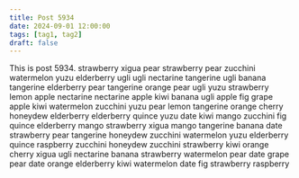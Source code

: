 ```yaml
---
title: Post 5934
date: 2024-09-01 12:00:00
tags: [tag1, tag2]
draft: false
---
```

This is post 5934.
strawberry
xigua
pear
strawberry
pear
zucchini
watermelon
yuzu
elderberry
ugli
ugli
nectarine
tangerine
ugli
banana
tangerine
elderberry
pear
tangerine
orange
pear
ugli
yuzu
strawberry
lemon
apple
nectarine
nectarine
apple
kiwi
banana
ugli
apple
fig
grape
apple
kiwi
watermelon
zucchini
yuzu
pear
lemon
tangerine
orange
cherry
honeydew
elderberry
elderberry
quince
yuzu
date
kiwi
mango
zucchini
fig
quince
elderberry
mango
strawberry
xigua
mango
tangerine
banana
date
strawberry
pear
tangerine
honeydew
zucchini
watermelon
yuzu
elderberry
quince
raspberry
zucchini
honeydew
zucchini
strawberry
kiwi
orange
cherry
xigua
ugli
nectarine
banana
strawberry
watermelon
pear
date
grape
pear
date
orange
elderberry
kiwi
watermelon
date
fig
strawberry
raspberry
